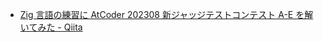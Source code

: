 - [Zig 言語の練習に AtCoder 202308 新ジャッジテストコンテスト A-E を解いてみた - Qiita](https://qiita.com/hossie/items/080f8d49ec445022284b)
